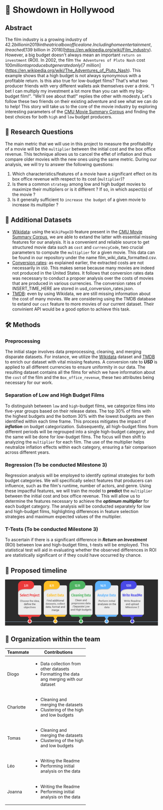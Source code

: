 # :movie_camera: Showdown in Hollywood

## Abstract
The film industry is a growing industry of $42.2 billion in 2019 in theatrical box office alone. Including home entertainment, it reached [$139 billion in 2018](https://en.wikipedia.org/wiki/Film_industry). However, a big budget doesn't always mean an important `return on investment` (ROI). In 2002, the film `The Adventures of Pluto Nash` cost $100 million to produce but generated only [$7 million](https://en.wikipedia.org/wiki/The_Adventures_of_Pluto_Nash). This example shows that a high budget is not always synonymous with a profitable return. Is this also true for low-budget films? That's what two producer friends with very different wallets ask themselves over a drink. "I bet I can multiply my investment a lot more than you can with my big-budget film!". "We'll see about that!" replies the other with modesty. Let's follow these two friends on their existing adventure and see what we can do to help! This story will take us to the core of the movie industry by exploring interesting parameters of the [CMU Movie Summary Corpus](http://www.cs.cmu.edu/~ark/personas/) and finding the best choices for both `high` and `low` budget producers.

## :thought_balloon: Research Questions
The main metric that we will use in this project to measure the profitability of a movie will be the `multiplier` between the initial cost and the box office revenue. This technique allows us to cancel the effet of inflation and thus compare older movies with the new ones using the same metric. During our analysis, we will try to answer the following questions:
1. Which characteristics/features of a movie have a significant effect on its box office revenue with respect to its cost (`multiplier`)?
2. Is there a common `strategy` among low and high budget movies to maximize their multipliers or is it different ? If so, in which aspect(s) of the movie ?
3. Is it generally sufficient to `increase the budget` of a given movie to increase its multiplier ?

## :file_folder: Additional Datasets
* [Wikidata](https://www.wikidata.org/wiki/Wikidata:Main_Page?uselang=fr): using the `WikiPageID` feature present in the [CMU Movie Summary Corpus](http://www.cs.cmu.edu/~ark/personas/), we are able to extand the latter with essential missing features for our analysis. It is a convenient and reliable source to get structured movie data such as `cost` and `currencyCode`, two crucial parameters to compute the `multiplier` for a given movie. This data can be found in our repository under the name film_wiki_data_formatted.csv.
* [Conversion rates](ADD_SOURCE_HERE): as explained earlier, the extracted costs are not necessarily in `USD`. This makes sense because many movies are indeed not produced in the United States. It follows that conversion rates data was necessary to conduct a propoer analysis over the costs of movies that are produced in various currencies. The conversion rates of INSERT_TIME_HERE are stored in usd_conversion_rates.json.
* [TMDB](https://www.themoviedb.org/): even by using Wikidata, we are still missing information about the cost of many movies. We are considering using the TMDB database to extand our `cost` feature to more movies of our current dataset. Their convinient API would be a good option to achieve this task.

## 🛠️ Methods

### Preprocessing

The initial stage involves data preprocessing, cleaning, and merging disparate datasets. For instance, we utilize the [Wikidata](https://www.wikidata.org/wiki/Wikidata:Main_Page?uselang=fr) dataset and [TMDB](https://www.themoviedb.org/) to enrich our dataset with vital missing features. A conversion rate to ***USD*** is applied to all different currencies to ensure uniformity in our data. The resulting dataset contains all the films for which we have information about the `cost` of the film and the `Box_office_revenue`, these two attributes being necessary for our work.

### Separation of Low and High Budget Films

To distinguish between `low` and `high`-budget films, we categorize films into five-year groups based on their release dates. The top 30% of films with the highest budgets and the bottom 30% with the lowest budgets are then identified within each time frame. This process mitigates the impact of ***inflation*** on budget categorization. Subsequently, all high-budget films from different periods will be regrouped into a single high-budget category, and the same will be done for low-budget films. The focus will then shift to analyzing the `multiplier` for each film. The use of the multiplier helps neutralize inflation effects within each category, ensuring a fair comparison across different years.

### Regression (To be conducted Milestone 3)

Regression analysis will be employed to identify optimal strategies for both budget categories. We will specifically select features that producers can influence, such as the film's runtime, number of actors, and genre. Using these impactful features, we will train the model to **predict** the `multiplier` between the initial cost and box office revenue. This will allow us to determine the features necessary to achieve the ***optimum multiplier*** for each budget category. The analysis will be conducted separately for low and high-budget films, highlighting differences in feature selection strategies and maximum expected values of the multiplier.

### T-Tests (To be conducted Milestone 3)

To ascertain if there is a significant difference in ***Return on Investment*** (ROI) between low and high-budget films, t-tests will be employed. This statistical test will aid in evaluating whether the observed differences in ROI are statistically significant or if they could have occurred by chance.

## 📆 Proposed timeline
![Alt text](timeline.png)

## 🤝 Organization within the team
<table class="tg" style="table-layout: fixed; width: 342px">
<colgroup>
<col style="width: 16px">
<col style="width: 180px">
</colgroup>
<thead>
  <tr>
    <th class="tg-0lax">Teammate</th>
    <th class="tg-0lax">Contributions</th>
  </tr>
</thead>
<tbody>
  <tr>
    <td class="tg-0lax">Diogo</td>
    <td>
        <ul>
            <li>Data collection from other datasets</li>
            <li>Formatting the data ang merging with our dataset</li>
        </ul>
    </td>
  </tr>
  <tr>
    <td class="tg-0lax">Charlotte</td>
    <td>
        <ul>
            <li>Cleaning and merging the datasets</li>
            <li>Clustering of the high and low budgets</li>
        </ul>
    </td>
  </tr>
  <tr>
    <td class="tg-0lax">Tomas</td>
    <td>
        <ul>
            <li>Cleaning and merging the datasets</li>
            <li>Clustering of the high and low budgets</li>
        </ul>
    </td>
  </tr>
  <tr>
    <td class="tg-0lax">Léo</td>
    <td>
        <ul>
            <li>Writing the Readme</li>
            <li>Performing initial analysis on the data</li>
        </ul>
    </td>
  </tr>
  <tr>
    <td class="tg-0lax">Joanna</td>
    <td>
        <ul>
            <li>Writing the Readme</li>
            <li>Performing initial analysis on the data</li>
        </ul>
    </td>
  </tr>
</tbody>
</table>
